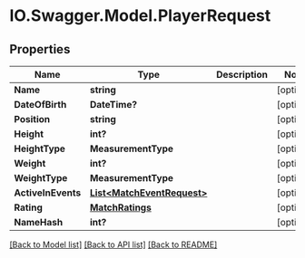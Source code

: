 # IO.Swagger.Model.PlayerRequest
## Properties

Name | Type | Description | Notes
------------ | ------------- | ------------- | -------------
**Name** | **string** |  | [optional] 
**DateOfBirth** | **DateTime?** |  | [optional] 
**Position** | **string** |  | [optional] 
**Height** | **int?** |  | [optional] 
**HeightType** | **MeasurementType** |  | [optional] 
**Weight** | **int?** |  | [optional] 
**WeightType** | **MeasurementType** |  | [optional] 
**ActiveInEvents** | [**List&lt;MatchEventRequest&gt;**](MatchEventRequest.md) |  | [optional] 
**Rating** | [**MatchRatings**](MatchRatings.md) |  | [optional] 
**NameHash** | **int?** |  | [optional] 

[[Back to Model list]](../README.md#documentation-for-models) [[Back to API list]](../README.md#documentation-for-api-endpoints) [[Back to README]](../README.md)

